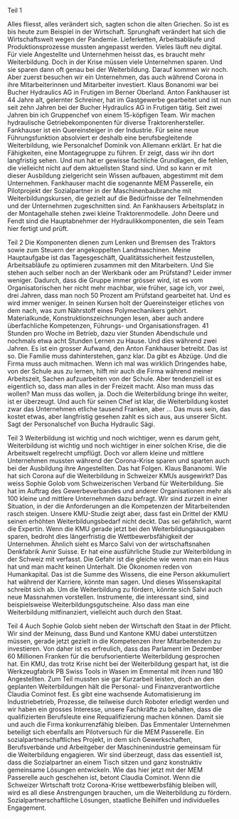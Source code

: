 Teil 1

Alles fliesst, alles verändert sich, sagten schon die alten Griechen. So ist es bis heute zum Beispiel in der Wirtschaft. Sprunghaft verändert hat sich die Wirtschaftswelt wegen der Pandemie. Lieferketten, Arbeitsabläufe und Produktionsprozesse mussten angepasst werden. Vieles läuft neu digital. Für viele Angestellte und Unternehmen heisst das, es braucht mehr Weiterbildung. Doch in der Krise müssen viele Unternehmen sparen. Und sie sparen dann oft genau bei der Weiterbildung. Darauf kommen wir noch. Aber zuerst besuchen wir ein Unternehmen, das auch während Corona in ihre Mitarbeiterinnen und Mitarbeiter investiert. Klaus Bonanomi war bei Bucher Hydraulics AG in Frutigen im Berner Oberland. Anton Fankhauser ist 44 Jahre alt, gelernter Schreiner, hat im Gastgewerbe gearbeitet und ist nun seit zehn Jahren bei der Bucher Hydraulics AG in Frutigen tätig. Seit zwei Jahren bin ich Gruppenchef von einem 15-köpfigen Team. Wir machen hydraulische Getriebekomponenten für diverse Traktorenhersteller. Fankhauser ist ein Quereinsteiger in der Industrie. Für seine neue Führungsfunktion absolviert er deshalb eine berufsbegleitende Weiterbildung, wie Personalchef Dominik von Allemann erklärt. Er hat die Fähigkeiten, eine Montagegruppe zu führen. Er zeigt, dass wir ihn dort langfristig sehen. Und nun hat er gewisse fachliche Grundlagen, die fehlen, die vielleicht nicht auf dem aktuellsten Stand sind. Und so kann er mit dieser Ausbildung zielgericht sein Wissen aufbauen, abgestimmt mit dem Unternehmen. Fankhauser macht die sogenannte MEM Passerelle, ein Pilotprojekt der Sozialpartner in der Maschinenbaubranche mit Weiterbildungskursen, die gezielt auf die Bedürfnisse der Teilnehmenden und der Unternehmen zugeschnitten sind. An Fankhausers Arbeitsplatz in der Montagehalle stehen zwei kleine Traktorenmodelle. John Deere und Fendt sind die Hauptabnehmer der Hydraulikkomponenten, die sein Team hier fertigt und prüft. 

Teil 2
Die Komponenten dienen zum Lenken und Bremsen des Traktors sowie zum Steuern der angekoppelten Landmaschinen. Meine Hauptaufgabe ist das Tagesgeschäft, Qualitätssicherheit festzustellen, Arbeitsabläufe zu optimieren zusammen mit den Mitarbeitern. Und Sie stehen auch selber noch an der Werkbank oder am Prüfstand? Leider immer weniger. Dadurch, dass die Gruppe immer grösser wird, ist es vom Organisatorischen her nicht mehr machbar, wie früher, sage ich, vor zwei, drei Jahren, dass man noch 50 Prozent am Prüfstand gearbeitet hat. Und es wird immer weniger. In seinen Kursen holt der Quereinsteiger etliches von dem nach, was zum Nährstoff eines Polymechanikers gehört. Materialkunde, Konstruktionszeichnungen lesen, aber auch andere überfachliche Kompetenzen, Führungs- und Organisationsfragen. 41 Stunden pro Woche im Betrieb, dazu vier Stunden Abendschule und nochmals etwa acht Stunden Lernen zu Hause. Und dies während zwei Jahren. Es ist ein grosser Aufwand, den Anton Fankhauser betreibt. Das ist so. Die Familie muss dahinterstehen, ganz klar. Da gibt es Abzüge. Und die Firma muss auch mitmachen. Wenn ich mal was wirklich Dringendes habe, von der Schule aus zu lernen, hilft mir auch die Firma während meiner Arbeitszeit, Sachen aufzuarbeiten von der Schule. Aber tendenziell ist es eigentlich so, dass man alles in der Freizeit macht. Also man muss das wollen? Man muss das wollen, ja. Doch die Weiterbildung bringe ihn weiter, ist er überzeugt. Und auch für seinen Chef ist klar, die Weiterbildung kostet zwar das Unternehmen etliche tausend Franken, aber ... Das muss sein, das kostet etwas, aber langfristig gesehen zahlt es sich aus, aus unserer Sicht. Sagt der Personalschef von Bucha Hydraulic Sägi. 


Teil 3
Weiterbildung ist wichtig und noch wichtiger, wenn es darum geht, Weiterbildung ist wichtig und noch wichtiger in einer solchen Krise, die die Arbeitswelt regelrecht umpflügt. Doch vor allem kleine und mittlere Unternehmen mussten während der Corona-Krise sparen und sparten auch bei der Ausbildung ihre Angestellten. Das hat Folgen. Klaus Bananomi. Wie hat sich Corona auf die Weiterbildung in Schweizer KMUs ausgewirkt? Das weiss Sophie Golob vom Schweizerischen Verband für Weiterbildung. Sie hat im Auftrag des Gewerbeverbandes und anderer Organisationen mehr als 100 kleine und mittlere Unternehmen dazu befragt. Wir sind zurzeit in einer Situation, in der die Anforderungen an die Kompetenzen der Mitarbeitenden rasch steigen. Unsere KMU-Studie zeigt aber, dass fast ein Drittel der KMU seinen erhöhten Weiterbildungsbedarf nicht deckt. Das sei gefährlich, warnt die Expertin. Wenn die KMU gerade jetzt bei den Weiterbildungsausgaben sparen, bedroht dies längerfristig die Wettbewerbsfähigkeit der Unternehmen. Ähnlich sieht es Marco Salvi von der wirtschaftsnahen Denkfabrik Avnir Suisse. Er hat eine ausführliche Studie zur Weiterbildung in der Schweiz mit verfasst. Die Gefahr ist die gleiche wie wenn man ein Haus hat und man macht keinen Unterhalt. Die Ökonomen reden von Humankapital. Das ist die Summe des Wissens, die eine Person akkumuliert hat während der Karriere, könnte man sagen. Und dieses Wissenskapital schreibt sich ab. Um die Weiterbildung zu fördern, könnte sich Salvi auch neue Massnahmen vorstellen. Instrumente, die interessant sind, sind beispielsweise Weiterbildungsgutscheine. Also dass man eine Weiterbildung mitfinanziert, vielleicht auch durch den Staat. 


Teil 4
Auch Sophie Golob sieht neben der Wirtschaft den Staat in der Pflicht. Wir sind der Meinung, dass Bund und Kantone KMU dabei unterstützen müssen, gerade jetzt gezielt in die Kompetenzen ihrer Mitarbeitenden zu investieren. Von daher ist es erfreulich, dass das Parlament im Dezember 60 Millionen Franken für die berufsorientierte Weiterbildung gesprochen hat. Ein KMU, das trotz Krise nicht bei der Weiterbildung gespart hat, ist die Werkzeugfabrik PB Swiss Tools in Wasen im Emmental mit ihren rund 180 Angestellten. Zum Teil mussten sie gar Kurzarbeit leisten, doch an den geplanten Weiterbildungen hält die Personal- und Finanzverantwortliche Claudia Cominot fest. Es gibt eine wachsende Automatisierung im Industriebetrieb, Prozesse, die teilweise durch Roboter erledigt werden und wir haben ein grosses Interesse, unsere Fachkräfte zu behalten, dass die qualifizierten Berufsleute eine Requalifizierung machen können. Damit sie und auch die Firma konkurrenzfähig bleiben. Das Emmentaler Unternehmen beteiligt sich ebenfalls am Pilotversuch für die MEM Passerelle. Ein sozialpartnerschaftliches Projekt, in dem sich Gewerkschaften, Berufsverbände und Arbeitgeber der Maschinenindustrie gemeinsam für die Weiterbildung engagieren. Wir sind überzeugt, dass das essentiell ist, dass die Sozialpartner an einem Tisch sitzen und ganz konstruktiv gemeinsame Lösungen entwickeln. Wie das hier jetzt mit der MEM Passerelle auch geschehen ist, betont Claudia Cominot. Wenn die Schweizer Wirtschaft trotz Corona-Krise wettbewerbsfähig bleiben will, wird es all diese Anstrengungen brauchen, um die Weiterbildung zu fördern. Sozialpartnerschaftliche Lösungen, staatliche Beihilfen und individuelles Engagement.
